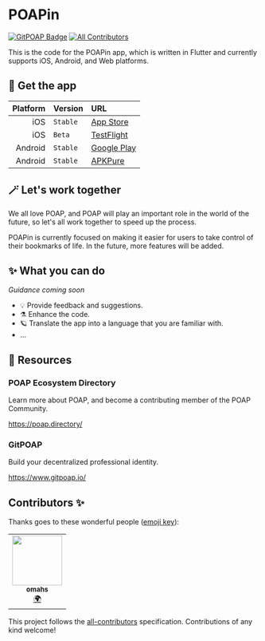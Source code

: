 # POAPin
[![GitPOAP Badge](https://public-api.gitpoap.io/v1/repo/glorylab/POAPin/badge)](https://www.gitpoap.io/gh/glorylab/POAPin) <!-- ALL-CONTRIBUTORS-BADGE:START - Do not remove or modify this section -->
[![All Contributors](https://img.shields.io/badge/all_contributors-1-orange.svg?style=flat)](#contributors-)
<!-- ALL-CONTRIBUTORS-BADGE:END -->


This is the code for the POAPin app, which is written in Flutter and currently supports iOS, Android, and Web platforms.

## 💠 Get the app

| Platform      | Version   | URL   | 
| -:            | :-        | :-    |
| iOS           | `Stable`  | [App Store](https://apps.apple.com/us/app/poapin/id1607752693 "POAPin on App Store") |
| iOS           | `Beta`    | [TestFlight](https://testflight.apple.com/join/OqNzJ9UJ "POAPin on TestFlight") |
| Android       | `Stable`  | [Google Play](https://play.google.com/store/apps/details?id=in.poap "POAPin on Google Play") |
| Android       | `Stable`  | [APKPure](https://apkpure.com/poapin/in.poap "POAPin on APKPure") |

## 🪄 Let's work together

We all love POAP, and POAP will play an important role in the world of the future, so let's all work together to speed up the process.

POAPin is currently focused on making it easier for users to take control of their bookmarks of life. In the future, more features will be added.

## ✨ What you can do

*Guidance coming soon*

- 💡 Provide feedback and suggestions.
- ⚗️ Enhance the code.
- 🪐 Translate the app into a language that you are familiar with.
- ...

## 🧪 Resources

### POAP Ecosystem Directory

Learn more about POAP, and become a contributing member of the POAP Community.

https://poap.directory/

### GitPOAP

Build your decentralized professional identity.

https://www.gitpoap.io/

## Contributors ✨

Thanks goes to these wonderful people ([emoji key](https://allcontributors.org/docs/en/emoji-key)):

<!-- ALL-CONTRIBUTORS-LIST:START - Do not remove or modify this section -->
<!-- prettier-ignore-start -->
<!-- markdownlint-disable -->
<table>
  <tr>
    <td align="center"><a href="https://github.com/omahs"><img src="https://avatars.githubusercontent.com/u/73983677?v=4?s=100" width="100px;" alt=""/><br /><sub><b>omahs</b></sub></a><br /><a href="#translation-omahs" title="Translation">🌍</a></td>
  </tr>
</table>

<!-- markdownlint-restore -->
<!-- prettier-ignore-end -->

<!-- ALL-CONTRIBUTORS-LIST:END -->

This project follows the [all-contributors](https://github.com/all-contributors/all-contributors) specification. Contributions of any kind welcome!
